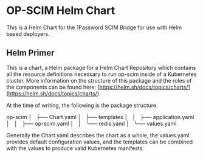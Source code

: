# OP-SCIM Helm Chart

This is a Helm Chart for the 1Password SCIM Bridge for use with Helm based deployers.

## Helm Primer

This is a chart, a Helm package for a Helm Chart Repository  which contains all the resource definitions necessary to run op-scim inside of a Kubernetes cluster. More information on the structure of this package and the roles of the components can be found here: [https://helm.sh/docs/topics/charts/] (https://helm.sh/docs/topics/charts/)

At the time of writing, the following is the package structure.

op-scim
│       ├── Chart.yaml
│       ├── templates
│       │   ├── application.yaml
│       │   ├── op-scim.yaml
│       │   └── redis.yaml
│       └── values.yaml


Generally the Chart.yaml describes the chart as a whole, the values.yaml provides default configuration values, and the templates can be combined with the values to produce valid Kubernetes manifests.
